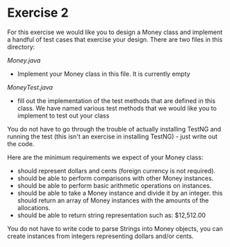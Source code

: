 Exercise 2
==========

For this exercise we would like you to design a Money class and implement
a handful of test cases that exercise your design.  There are two files 
in this directory:

*Money.java*
- Implement your Money class in this file.  It is currently empty

*MoneyTest.java*
- fill out the implementation of the test methods that are defined
  in this class.  We have named various test methods that we would
  like you to implement to test out your class

You do not have to go through the trouble of actually installing TestNG and
running the test (this isn't an exercise in installing TestNG) - just write 
out the code.

Here are the minimum requirements we expect of your Money class:

- should represent dollars and cents (foreign currency is not required).
- should be able to perform comparisons with other Money instances.
- should be able to perform basic arithmetic operations on instances.
- should be able to take a Money instance and divide it by an integer.
  this should return an array of Money instances with the amounts of
  the allocations.
- should be able to return string representation such as: $12,512.00

You do not have to write code to parse Strings into Money objects, you
can create instances from integers representing dollars and/or cents.

